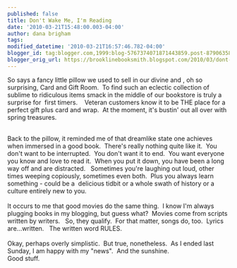 ```yaml
---
published: false
title: Don't Wake Me, I'm Reading
date: '2010-03-21T15:48:00.003-04:00'
author: dana brigham
tags: 
modified_datetime: '2010-03-21T16:57:46.782-04:00'
blogger_id: tag:blogger.com,1999:blog-5767374071871443859.post-8790635877707880451
blogger_orig_url: https://brooklinebooksmith.blogspot.com/2010/03/dont-wake-me-im-reading.html
---
```


So says a fancy little pillow we used to sell in our divine and , oh so surprising, Card and Gift Room.  To find such an eclectic collection of sublime to ridiculous items smack in the middle of our bookstore is truly a surprise for  first timers.    Veteran customers know it to be THE place for a perfect gift plus card and wrap.  At the moment, it's bustin' out all over with spring treasures.<div><br /></div><div>Back to the pillow, it reminded me of that dreamlike state one achieves when immersed in a good book.  There's really nothing quite like it.  You don't want to be interrupted.  You don't want it to end.  You want everyone you know and love to read it.  When you put it down, you have been a long way off and are distracted.   Sometimes you're laughing out loud, other times weeping copiously, sometimes even both.  Plus you always learn something - could be a  delicious tidbit or a whole swath of history or a culture entirely new to you.   </div><div><br /></div><div>It occurs to me that good movies do the same thing.  I know I'm always plugging books in my blogging, but guess what?  Movies come from scripts written by writers.   So, they qualify.  For that matter, songs do, too.  Lyrics are...written.   The written word RULES.</div><div><br /></div><div>Okay, perhaps overly simplistic.  But true, nonetheless.  As I ended last Sunday, I am happy with my "news".  And the sunshine.  </div><div>Good stuff.</div>